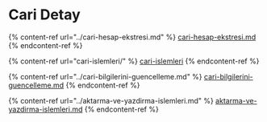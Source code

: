 # Cari Detay

{% content-ref url="../cari-hesap-ekstresi.md" %}
[cari-hesap-ekstresi.md](../cari-hesap-ekstresi.md)
{% endcontent-ref %}

{% content-ref url="cari-islemleri/" %}
[cari-islemleri](cari-islemleri/)
{% endcontent-ref %}

{% content-ref url="../cari-bilgilerini-guencelleme.md" %}
[cari-bilgilerini-guencelleme.md](../cari-bilgilerini-guencelleme.md)
{% endcontent-ref %}

{% content-ref url="../aktarma-ve-yazdirma-islemleri.md" %}
[aktarma-ve-yazdirma-islemleri.md](../aktarma-ve-yazdirma-islemleri.md)
{% endcontent-ref %}

